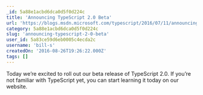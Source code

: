 ```yaml
---
_id: 5a88e1acbd6dca0d5f0d224c
title: 'Announcing TypeScript 2.0 Beta'
url: 'https://blogs.msdn.microsoft.com/typescript/2016/07/11/announcing-typescript-2-0-beta/'
category: 5a88e1acbd6dca0d5f0d224c
slug: 'announcing-typescript-2-0-beta'
user_id: 5a83ce59d6eb0005c4ecda2c
username: 'bill-s'
createdOn: '2016-08-26T19:26:22.000Z'
tags: []
---
```


Today we’re excited to roll out our beta release of TypeScript 2.0. If you’re not familiar with TypeScript yet, you can start learning it today on our website.
